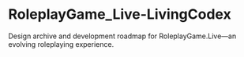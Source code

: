 # RoleplayGame_Live-LivingCodex
Design archive and development roadmap for RoleplayGame.Live—an evolving roleplaying experience.
